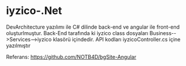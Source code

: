 # iyzico-.Net
 DevArchitecture yazılımı ile C# dilinde back-end ve angular ile front-end oluşturlmuştur.
 Back-End tarafında ki iyzico class dosyaları Business-->Services-->iyzico klasörü içindedir.
 API kodları iyzicoController.cs içine yazılmıştır
 
 Referans: https://github.com/NOTB4D/bgSite-Angular
